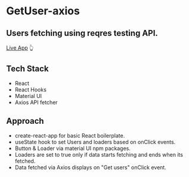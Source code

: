 # GetUser-axios
## Users fetching using reqres testing API.
[Live App](https://get-user-axios.vercel.app/) 👆

## Tech Stack

- React
- React Hooks
- Material UI
- Axios API fetcher


## Approach

- create-react-app for basic React boilerplate.
- useState hook to set Users and loaders based on onClick events.
- Button & Loader via material UI npm packages.
- Loaders are set to true only if data starts fetching and ends when its fetched.
- Data fetched via Axios displays on "Get users" onClick event. 


